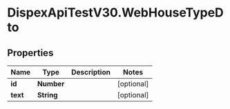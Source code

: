 # DispexApiTestV30.WebHouseTypeDto

## Properties

Name | Type | Description | Notes
------------ | ------------- | ------------- | -------------
**id** | **Number** |  | [optional] 
**text** | **String** |  | [optional] 


